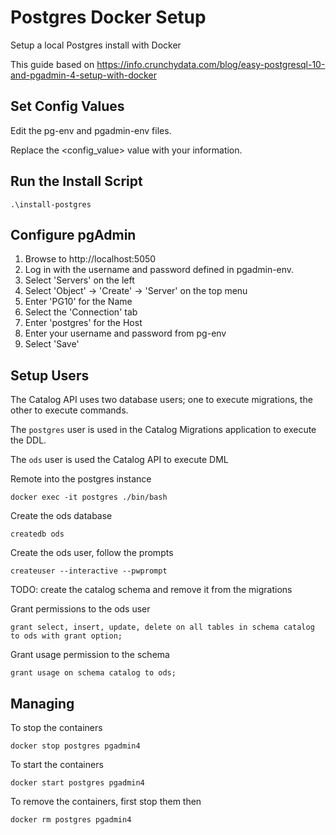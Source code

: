 # Postgres Docker Setup

Setup a local Postgres install with Docker

This guide based on https://info.crunchydata.com/blog/easy-postgresql-10-and-pgadmin-4-setup-with-docker

## Set Config Values 
Edit the pg-env and pgadmin-env files.

Replace the <config_value> value with your information.

## Run the Install Script

`.\install-postgres`

## Configure pgAdmin

1. Browse to http://localhost:5050
2. Log in with the username and password defined in pgadmin-env.
3. Select 'Servers' on the left
4. Select 'Object' -> 'Create' -> 'Server' on the top menu 
5. Enter 'PG10' for the Name
6. Select the 'Connection' tab
7. Enter 'postgres' for the Host
8. Enter your username and password from pg-env
9. Select 'Save'

## Setup Users

The Catalog API uses two database users; one to execute migrations, the other to execute commands.

The `postgres` user is used in the Catalog Migrations application to execute the DDL.

The `ods` user is used the Catalog API to execute DML

Remote into the postgres instance

`docker exec -it postgres ./bin/bash`

Create the ods database

`createdb ods`

Create the ods user, follow the prompts

`createuser --interactive --pwprompt`

TODO: create the catalog schema and remove it from the migrations

Grant permissions to the ods user

`grant select, insert, update, delete on all tables in schema catalog to ods with grant option;` 

Grant usage permission to the schema

`grant usage on schema catalog to ods;`


## Managing
To stop the containers

`docker stop postgres pgadmin4`

To start the containers

`docker start postgres pgadmin4`

To remove the containers, first stop them then

`docker rm postgres pgadmin4`




